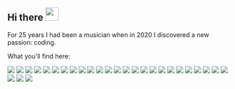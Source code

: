 ## Hi there <img src="https://raw.githubusercontent.com/MartinHeinz/MartinHeinz/master/wave.gif" width="30px">

For 25 years I had been a musician when in 2020 I discovered a new passion: coding.

What you'll find here:

![](https://img.shields.io/badge/TYPESCRIPT-informational?style=flat&logo=TypeScript&logoColor=white)
![](https://img.shields.io/badge/JAVASCRIPT-informational?style=flat&logo=JavaScript&logoColor=white)
![](https://img.shields.io/badge/NODEJS-informational?style=flat&logo=node.js&logoColor=white)
![](https://img.shields.io/badge/HTML5-informational?style=flat&logo=HTML5&logoColor=white)
![](https://img.shields.io/badge/CSS3-informational?style=flat&logo=CSS3&logoColor=white)
![](https://img.shields.io/badge/SASS-informational?style=flat&logo=Sass&logoColor=white)
![](https://img.shields.io/badge/MUI-informational?style=flat&logo=Mui&logoColor=white)
![](https://img.shields.io/badge/ANT%20DESIGN-informational?style=flat&logo=Antdesign&logoColor=white)
![](https://img.shields.io/badge/BOOTSTRAP-informational?style=flat&logo=Bootstrap&logoColor=white)
![](https://img.shields.io/badge/STYLED%20COMPONENTS-informational?style=flat&logo=Styled-components&logoColor=white)
![](https://img.shields.io/badge/REACT-informational?style=flat&logo=React&logoColor=white)
![](https://img.shields.io/badge/ANGULAR-informational?style=flat&logo=Angular&logoColor=white)
![](https://img.shields.io/badge/SVELTE-informational?style=flat&logo=Svelte&logoColor=white)
![](https://img.shields.io/badge/REDUX-informational?style=flat&logo=Redux&logoColor=white)
![](https://img.shields.io/badge/CHARTJS-informational?style=flat&logo=chart.js&logoColor=white)
![](https://img.shields.io/badge/THREEJS-informational?style=flat&logo=three.js&logoColor=white)
![](https://img.shields.io/badge/JEST-informational?style=flat&logo=Jest&logoColor=white)
![](https://img.shields.io/badge/CYPRESS-informational?style=flat&logo=Cypress&logoColor=white)
![](https://img.shields.io/badge/PUPPETEER-informational?style=flat&logo=Puppeteer&logoColor=white)
![](https://img.shields.io/badge/DOCKER-informational?style=flat&logo=Docker&logoColor=white)
![](https://img.shields.io/badge/GIT-informational?style=flat&logo=Git&logoColor=white)
![](https://img.shields.io/badge/NPM-informational?style=flat&logo=npm&logoColor=white)
![](https://img.shields.io/badge/GITHUB-ACTIONS-informational?style=flat&logo=GithubActions&logoColor=white)
![](https://img.shields.io/badge/BASH-informational?style=flat&logo=gnu-bash&logoColor=white)
![](https://img.shields.io/badge/POWERSHELL-informational?style=flat&logo=PowerShell&logoColor=white)
![](https://img.shields.io/badge/PYTHON-informational?style=flat&logo=PYTHON&logoColor=white)
![](https://img.shields.io/badge/VBA-informational?style=flat&logo=VBA&logoColor=white)
![](https://img.shields.io/badge/GO-informational?style=flat&logo=Go&logoColor=white)
